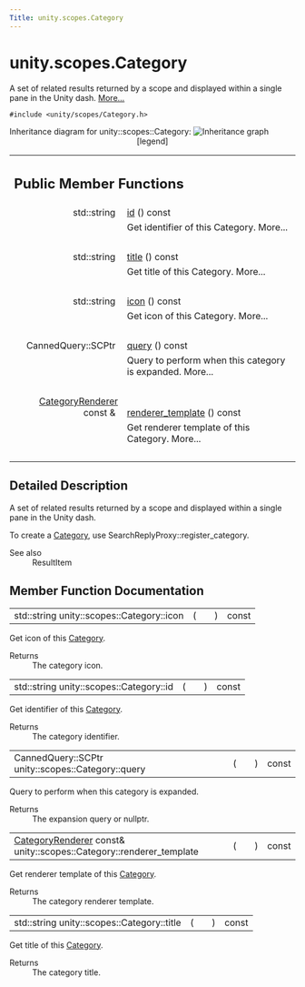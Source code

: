 ```yaml
---
Title: unity.scopes.Category
---
```


# unity.scopes.Category

<p>A set of related results returned by a scope and displayed within a single pane in the Unity dash.  
<a href="#details">More...</a></p>
<p><code>#include &lt;unity/scopes/Category.h&gt;</code></p>
Inheritance diagram for unity::scopes::Category:
<img src="../../../../media/classunity_1_1scopes_1_1_category__inherit__graph.png" border="0" usemap="#unity_1_1scopes_1_1_category_inherit__map" alt="Inheritance graph"/>
<map name="unity_1_1scopes_1_1_category_inherit__map" id="unity_1_1scopes_1_1_category_inherit__map">
<area shape="rect" id="node2" href="https://developer.ubuntu.com/api//classunity_1_1scopes_1_1testing_1_1_category.html" title="Implementation of Category class for testing. " alt="" coords="12,80,169,121"/></map>
<center><span class="legend">[legend]</span></center>
<table class="memberdecls">
<tr class="heading"><td colspan="2"><h2 class="groupheader">
Public Member Functions</h2></td></tr>
<tr class="memitem:aa14a4f95af60187f890ef475d0d8cabe"><td class="memItemLeft" align="right" valign="top">std::string&#160;</td><td class="memItemRight" valign="bottom"><a class="el" href="#aa14a4f95af60187f890ef475d0d8cabe">id</a> () const </td></tr>
<tr class="memdesc:aa14a4f95af60187f890ef475d0d8cabe"><td class="mdescLeft">&#160;</td><td class="mdescRight">Get identifier of this Category.  More...<br /></td></tr>
<tr class="separator:aa14a4f95af60187f890ef475d0d8cabe"><td class="memSeparator" colspan="2">&#160;</td></tr>
<tr class="memitem:a6f11a12253de78d61761b49b45951221"><td class="memItemLeft" align="right" valign="top">std::string&#160;</td><td class="memItemRight" valign="bottom"><a class="el" href="#a6f11a12253de78d61761b49b45951221">title</a> () const </td></tr>
<tr class="memdesc:a6f11a12253de78d61761b49b45951221"><td class="mdescLeft">&#160;</td><td class="mdescRight">Get title of this Category.  More...<br /></td></tr>
<tr class="separator:a6f11a12253de78d61761b49b45951221"><td class="memSeparator" colspan="2">&#160;</td></tr>
<tr class="memitem:acb98bc96e054fcdf787684cc7d0422ca"><td class="memItemLeft" align="right" valign="top">std::string&#160;</td><td class="memItemRight" valign="bottom"><a class="el" href="#acb98bc96e054fcdf787684cc7d0422ca">icon</a> () const </td></tr>
<tr class="memdesc:acb98bc96e054fcdf787684cc7d0422ca"><td class="mdescLeft">&#160;</td><td class="mdescRight">Get icon of this Category.  More...<br /></td></tr>
<tr class="separator:acb98bc96e054fcdf787684cc7d0422ca"><td class="memSeparator" colspan="2">&#160;</td></tr>
<tr class="memitem:a88034923f3493c2cfb5500e7aeae35cc"><td class="memItemLeft" align="right" valign="top">CannedQuery::SCPtr&#160;</td><td class="memItemRight" valign="bottom"><a class="el" href="#a88034923f3493c2cfb5500e7aeae35cc">query</a> () const </td></tr>
<tr class="memdesc:a88034923f3493c2cfb5500e7aeae35cc"><td class="mdescLeft">&#160;</td><td class="mdescRight">Query to perform when this category is expanded.  More...<br /></td></tr>
<tr class="separator:a88034923f3493c2cfb5500e7aeae35cc"><td class="memSeparator" colspan="2">&#160;</td></tr>
<tr class="memitem:a2668bac76f600a009934faa8b7eeea6d"><td class="memItemLeft" align="right" valign="top"><a class="el" href="unity.scopes.CategoryRenderer.md">CategoryRenderer</a> const &amp;&#160;</td><td class="memItemRight" valign="bottom"><a class="el" href="#a2668bac76f600a009934faa8b7eeea6d">renderer_template</a> () const </td></tr>
<tr class="memdesc:a2668bac76f600a009934faa8b7eeea6d"><td class="mdescLeft">&#160;</td><td class="mdescRight">Get renderer template of this Category.  More...<br /></td></tr>
<tr class="separator:a2668bac76f600a009934faa8b7eeea6d"><td class="memSeparator" colspan="2">&#160;</td></tr>
</table>
<a name="details" id="details"></a><h2 class="groupheader">Detailed Description</h2>
<p>A set of related results returned by a scope and displayed within a single pane in the Unity dash. </p>
<p>To create a <a class="el" href="index.html" title="A set of related results returned by a scope and displayed within a single pane in the Unity dash...">Category</a>, use SearchReplyProxy::register_category. </p><dl class="section see"><dt>See also</dt><dd>ResultItem </dd></dl>
<h2 class="groupheader">Member Function Documentation</h2>
<table class="memname">
<tr>
<td class="memname">std::string unity::scopes::Category::icon </td>
<td>(</td>
<td class="paramname"></td><td>)</td>
<td> const</td>
</tr>
</table>
<p>Get icon of this <a class="el" href="index.html" title="A set of related results returned by a scope and displayed within a single pane in the Unity dash...">Category</a>. </p>
<dl class="section return"><dt>Returns</dt><dd>The category icon. </dd></dl>
<table class="memname">
<tr>
<td class="memname">std::string unity::scopes::Category::id </td>
<td>(</td>
<td class="paramname"></td><td>)</td>
<td> const</td>
</tr>
</table>
<p>Get identifier of this <a class="el" href="index.html" title="A set of related results returned by a scope and displayed within a single pane in the Unity dash...">Category</a>. </p>
<dl class="section return"><dt>Returns</dt><dd>The category identifier. </dd></dl>
<table class="memname">
<tr>
<td class="memname">CannedQuery::SCPtr unity::scopes::Category::query </td>
<td>(</td>
<td class="paramname"></td><td>)</td>
<td> const</td>
</tr>
</table>
<p>Query to perform when this category is expanded. </p>
<dl class="section return"><dt>Returns</dt><dd>The expansion query or nullptr. </dd></dl>
<table class="memname">
<tr>
<td class="memname"><a class="el" href="unity.scopes.CategoryRenderer.md">CategoryRenderer</a> const&amp; unity::scopes::Category::renderer_template </td>
<td>(</td>
<td class="paramname"></td><td>)</td>
<td> const</td>
</tr>
</table>
<p>Get renderer template of this <a class="el" href="index.html" title="A set of related results returned by a scope and displayed within a single pane in the Unity dash...">Category</a>. </p>
<dl class="section return"><dt>Returns</dt><dd>The category renderer template. </dd></dl>
<table class="memname">
<tr>
<td class="memname">std::string unity::scopes::Category::title </td>
<td>(</td>
<td class="paramname"></td><td>)</td>
<td> const</td>
</tr>
</table>
<p>Get title of this <a class="el" href="index.html" title="A set of related results returned by a scope and displayed within a single pane in the Unity dash...">Category</a>. </p>
<dl class="section return"><dt>Returns</dt><dd>The category title. </dd></dl>
